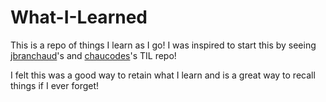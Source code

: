 # What-I-Learned


This is a repo of things I learn as I go! I was inspired to start this by seeing [jbranchaud](https://github.com/jbranchaud/til)'s and [chaucodes](https://github.com/chaucodes/What-I-Learned)'s TIL repo!

I felt this was a good way to retain what I learn and is a great way to recall things if I ever forget!